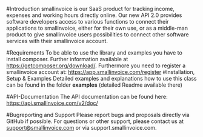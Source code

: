 #Introduction
smallinvoice is our SaaS product for tracking income, expenses and working hours directly online.
Our new API 2.0 provides software developers access to various functions to connect their applications to smallinvoice, either for their own use, or as a middle-man product to give smallinvoice users possibilities to connect other software services with their smallinvoice account.

#Requirements
To be able to use the library and examples you have to install composer. Further information available at https://getcomposer.org/download/.
Furthermore you need to register a smallinvoice account at: https://app.smallinvoice.com/register
#Installation, Setup & Examples
Detailed examples and explanations how to use this class can be found in the folder **examples** (detailed Readme available there)

#API-Documentation
The API documentation can be found here: https://api.smallinvoice.com/v2/doc/

#Bugreporting and Support
Please report bugs and proposals directly via GitHub if possible. For questions or other support, please contact us at support@smallinvoice.com or via support.smallinvoice.com.